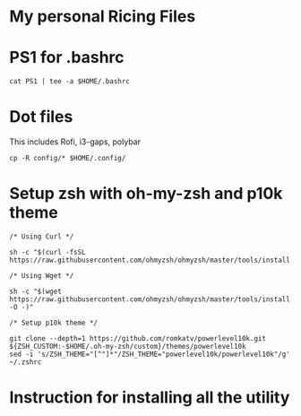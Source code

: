 # My personal Ricing Files

# PS1 for .bashrc
`cat PS1 | tee -a $HOME/.bashrc`

# Dot files 
This includes Rofi, i3-gaps, polybar

`cp -R config/* $HOME/.config/`

# Setup zsh with oh-my-zsh and p10k theme

```
/* Using Curl */

sh -c "$(curl -fsSL https://raw.githubusercontent.com/ohmyzsh/ohmyzsh/master/tools/install.sh)"

/* Using Wget */

sh -c "$(wget https://raw.githubusercontent.com/ohmyzsh/ohmyzsh/master/tools/install.sh -O -)"

/* Setup p10k theme */

git clone --depth=1 https://github.com/romkatv/powerlevel10k.git ${ZSH_CUSTOM:-$HOME/.oh-my-zsh/custom}/themes/powerlevel10k
sed -i 's/ZSH_THEME="[^"]*"/ZSH_THEME="powerlevel10k/powerlevel10k"/g' ~/.zshrc
```

# Instruction for installing all the utility
